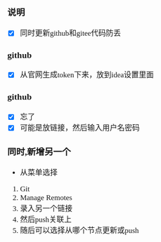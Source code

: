 <span  style="font-family: Simsun,serif; font-size: 17px; ">

### 说明

- [x] 同时更新github和gitee代码防丢

### github

- [x] 从官网生成token下来，放到idea设置里面

### github

- [x] 忘了
- [x] 可能是放链接，然后输入用户名密码

### 同时,新增另一个

- 从菜单选择

1. Git
2. Manage Remotes
3. 录入另一个链接
4. 然后push关联上
5. 随后可以选择从哪个节点更新或push

</span>